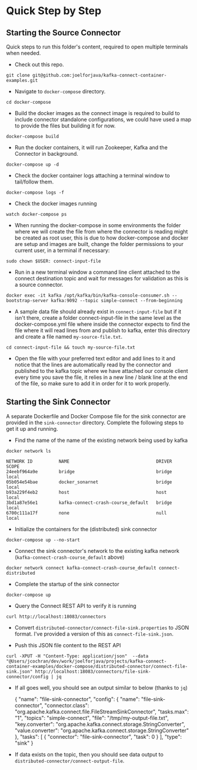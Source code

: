 # Quick Step by Step

## Starting the Source Connector

Quick steps to run this folder's content, required to open multiple terminals when needed.

-  Check out this repo. 

`git clone git@github.com:joelforjava/kafka-connect-container-examples.git`

-  Navigate to `docker-compose` directory.

`cd docker-compose`

-  Build the docker images as the connect image is required to build to include connector standalone configurations, we 
could have used a map to provide the files but building it for now.

`docker-compose build`

-  Run the docker containers, it will run Zookeeper, Kafka and the Connector in background.

`docker-compose up -d`

- Check the docker container logs attaching a terminal window to tail/follow them.

`docker-compose logs -f`

- Check the docker images running

`watch docker-compose ps`

- When running the docker-compose in some environments the folder where we will create the file from where the connector
is reading might be created as root user, this is due to how docker-compose and docker are setup and images are built,
change the folder permissions to your current user, in a terminal if necessary: 

`sudo chown $USER: connect-input-file`

-  Run in a new terminal window a command line client attached to the connect destination topic and wait for messages 
for validation as this is a source connector.

`docker exec -it kafka /opt/kafka/bin/kafka-console-consumer.sh --bootstrap-server kafka:9092 --topic simple-connect --from-beginning`

- A sample data file should already exist in `connect-input-file` but if it isn't there, create a folder connect-input-file in the same level as the docker-compose.yml file where inside the connector expects to find the file where it will read lines from and publish to kafka, enter this directory and create a file named `my-source-file.txt`.

`cd connect-input-file && touch my-source-file.txt`

- Open the file with your preferred text editor and add lines to it and notice that the lines are automatically read by
the connector and published to the kafka topic where we have attached our console client every time you save the file,
it relies in a new line / blank line at the end of the file, so make sure to add it in order for it to work properly.

## Starting the Sink Connector

A separate Dockerfile and Docker Compose file for the sink connector are provided in the `sink-connector` directory. Complete the following steps to get it up and running.

- Find the name of the name of the existing network being used by kafka

`docker network ls`

    NETWORK ID          NAME                                 DRIVER              SCOPE
    24eebf964a9e        bridge                               bridge              local
    05b054e54bae        docker_sonarnet                      bridge              local
    b93a229f4eb2        host                                 host                local
    3bd1a87e56e1        kafka-connect-crash-course_default   bridge              local
    6700c111a17f        none                                 null                local

- Initialize the containers for the (distributed) sink connector

`docker-compose up --no-start`

- Connect the sink connector's network to the existing kafka network (`kafka-connect-crash-course_default` above)

`docker network connect kafka-connect-crash-course_default connect-distributed` 

- Complete the startup of the sink connector

`docker-compose up`

- Query the Connect REST API to verify it is running

`curl http://localhost:18083/connectors`

- Convert `distributed-connector/connect-file-sink.properties` to JSON format. I've provided a version of this as `connect-file-sink.json`.

- Push this JSON file content to the REST API

`curl -XPUT -H "Content-Type: application/json"  --data "@Users/jcochran/dev/work/joelforjava/projects/kafka-connect-container-examples/docker-compose/distributed-connector/connect-file-sink.json" http://localhost:18083/connectors/file-sink-connector/config | jq`

- If all goes well, you should see an output similar to below (thanks to `jq`)

    {
      "name": "file-sink-connector",
      "config": {
        "name": "file-sink-connector",
        "connector.class": "org.apache.kafka.connect.file.FileStreamSinkConnector",
        "tasks.max": "1",
        "topics": "simple-connect",
        "file": "/tmp/my-output-file.txt",
        "key.converter": "org.apache.kafka.connect.storage.StringConverter",
        "value.converter": "org.apache.kafka.connect.storage.StringConverter"
      },
      "tasks": [
        {
          "connector": "file-sink-connector",
          "task": 0
        }
      ],
      "type": "sink"
    }

- If data exists on the topic, then you should see data output to `distributed-connector/connect-output-file`.

